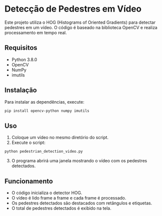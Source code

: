 # Detecção de Pedestres em Vídeo

Este projeto utiliza o HOG (Histograms of Oriented Gradients) para detectar pedestres em um vídeo. O código é baseado na biblioteca OpenCV e realiza processamento em tempo real.

## Requisitos

- Python 3.8.0
- OpenCV
- NumPy
- imutils

## Instalação

Para instalar as dependências, execute:

```bash
pip install opencv-python numpy imutils
```

## Uso

1. Coloque um vídeo no mesmo diretório do script.
2. Execute o script:

```bash
python pedestrian_detection_video.py
```

3. O programa abrirá uma janela mostrando o vídeo com os pedestres detectados.

## Funcionamento

- O código inicializa o detector HOG.
- O vídeo é lido frame a frame e cada frame é processado.
- Os pedestres detectados são destacados com retângulos e etiquetas.
- O total de pedestres detectados é exibido na tela.